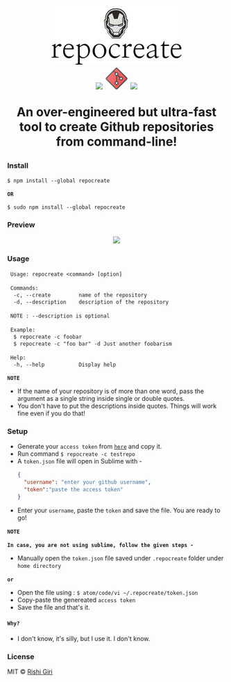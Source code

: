 <h1 align="center">
<br>
<img width="300px;" src="https://raw.githubusercontent.com/rishigiridotcom/rishigiri.com/12249a6024b6305759a62bfa1ce5c5b466f7d536/github/logo.png">
<br>
<a href="https://travis-ci.org/CodeDotJS/repocreate"><img src="https://travis-ci.org/CodeDotJS/repocreate.svg?branch=master"></a>

<img width="50px;" src="https://raw.githubusercontent.com/rishigiridotcom/rishigiri.com/12249a6024b6305759a62bfa1ce5c5b466f7d536/github/gitlogo.png">

<img src="https://img.shields.io/badge/code_style-XO-5ed9c7.svg">
<br>
<p align="center">An over-engineered but ultra-fast tool to create Github repositories from command-line!</p>
</h1>

### Install

```
$ npm install --global repocreate
```
__`OR`__
```
$ sudo npm install --global repocreate
````

### Preview

<p align="center">
<img src="https://raw.githubusercontent.com/rishigiridotcom/rishigiri.com/4a60698eac5734ef8c62fba3540c1b985a76b0a3/github/repocreate.gif">
</p>

### Usage

```
 Usage: repocreate <command> [option]

 Commands:
  -c, --create         name of the repository
  -d, --description    description of the repository

 NOTE : --description is optional

 Example:
  $ repocreate -c foobar
  $ repocreate -c "foo bar" -d Just another foobarism

 Help:
  -h, --help           Display help
```

__`NOTE`__

- If the name of your repository is of more than one word, pass the argument as a single string inside single or double quotes.
- You don't have to put the descriptions inside quotes. Things will work fine even if you do that!

### Setup

- Generate your `access token` from [`here`](https://github.com/settings/tokens) and copy it.
- Run command `$ repocreate -c testrepo`
- A `token.json` file will open in Sublime with -
	```json
	{
	  "username": "enter your github username",
	  "token":"paste the access token"
	}
	```
- Enter your `username`, paste the `token` and save the file. You are ready to go!

__`NOTE`__

__`In case, you are not using sublime, follow the given steps -`__

- Manually open the `token.json` file saved under `.repocreate` folder under `home directory`

__`or`__

- Open the file using : `$ atom/code/vi ~/.repocreate/token.json`
- Copy-paste the genereated `access token`
- Save the file and that's it.

#### __`Why?`__

- I don't know, it's silly, but I use it. I don't know.

### License

MIT &copy; [Rishi Giri](https://rishigiri.ml)
